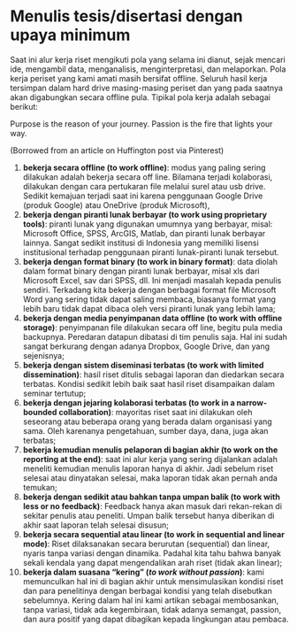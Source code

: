 # Menulis tesis/disertasi dengan upaya minimum

Saat ini alur kerja riset mengikuti pola yang selama ini dianut, sejak mencari ide, mengambil data, menganalisis, menginterpretasi, dan melaporkan. Pola kerja periset yang kami amati masih bersifat offline. Seluruh hasil kerja tersimpan dalam hard drive masing-masing periset dan yang pada saatnya akan digabungkan secara offline pula. Tipikal pola kerja adalah sebagai berikut:

Purpose is the reason of your journey. Passion is the fire that lights your way. 

(Borrowed from an article on Huffington post via Pinterest)

1. **bekerja secara offline (to work offline)**: modus yang paling sering dilakukan adalah bekerja secara off line. Bilamana terjadi kolaborasi, dilakukan dengan cara pertukaran file melalui surel atau usb drive. Sedikit kemajuan terjadi saat ini karena penggunaan Google Drive (produk Google) atau OneDrive (produk Microsoft),
2. **bekerja dengan piranti lunak berbayar (to work using proprietary tools)**: piranti lunak yang digunakan umumnya yang berbayar, misal: Microsoft Office, SPSS, ArcGIS, Matlab, dan piranti lunak berbayar lainnya. Sangat sedikit institusi di Indonesia yang memiliki lisensi institusional terhadap penggunaan piranti lunak-piranti lunak tersebut.
3. **bekerja dengan format binary (to work in binary format)**: data diolah dalam format binary dengan piranti lunak berbayar, misal xls dari Microsoft Excel, sav dari SPSS, dll. Ini menjadi masalah kepada penulis sendiri. Terkadang kita bekerja dengan berbagai format file Microsoft Word yang sering tidak dapat saling membaca, biasanya format yang lebih baru tidak dapat dibaca oleh versi piranti lunak yang lebih lama;
4. **bekerja dengan media penyimpanan data offline (to work with offline storage)**: penyimpanan file dilakukan secara off line, begitu pula media backupnya. Peredaran datapun dibatasi di tim penulis saja. Hal ini sudah sangat berkurang dengan adanya Dropbox, Google Drive, dan yang sejenisnya;
5. **bekerja dengan sistem diseminasi terbatas (to work with limited dissemination)**: hasil riset ditulis sebagai laporan dan diedarkan secara terbatas. Kondisi sedikit lebih baik saat hasil riset disampaikan dalam seminar tertutup;
6. **bekerja dengan jejaring kolaborasi terbatas (to work in a narrow-bounded collaboration)**: mayoritas riset saat ini dilakukan oleh seseorang atau beberapa orang yang berada dalam organisasi yang sama. Oleh karenanya pengetahuan, sumber daya, dana, juga akan terbatas;
7. **bekerja kemudian menulis pelaporan di bagian akhir (to work on the reporting at the end)**: saat ini alur kerja yang sering dijalankan adalah meneliti kemudian menulis laporan hanya di akhir. Jadi sebelum riset selesai atau dinyatakan selesai, maka laporan tidak akan pernah anda temukan;
8. **bekerja dengan sedikit atau bahkan tanpa umpan balik (to work with less or no feedback)**: Feedback hanya akan masuk dari rekan-rekan di sekitar penulis atau peneliti. Umpan balik tersebut hanya diberikan di akhir saat laporan telah selesai disusun;
9. **bekerja secara sequential atau linear (to work in sequential and linear mode)**: Riset dilaksanakan secara berurutan (sequential) dan linear, nyaris tanpa variasi dengan dinamika. Padahal kita tahu bahwa banyak sekali kendala yang dapat mengendalikan arah riset (tidak akan linear);
10. **bekerja dalam suasana “kering” (_to work without passion_)**: kami memunculkan hal ini di bagian akhir untuk mensimulasikan kondisi riset dan para penelitinya dengan berbagai kondisi yang telah disebutkan sebelumnya. Kering dalam hal ini kami artikan sebagai membosankan, tanpa variasi, tidak ada kegembiraan, tidak adanya semangat, passion, dan aura positif yang dapat dibagikan kepada lingkungan atau pembaca.